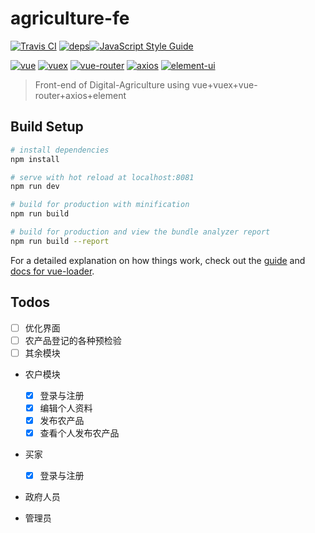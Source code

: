# agriculture-fe
[![Travis CI](https://travis-ci.org/Save404/agriculture-fe.svg?branch=master)](https://travis-ci.org/Save404/agriculture-fe) [![deps](https://img.shields.io/hackage-deps/v/lens.svg)](https://github.com/Save404/agriculture-fe/network/dependencies)[![JavaScript Style Guide](https://img.shields.io/badge/code_style-standard-brightgreen.svg)](https://standardjs.com)

[![vue](https://img.shields.io/badge/vue-2.5.17-brightgreen.svg)](https://github.com/vuejs/vue)
[![vuex](https://img.shields.io/badge/vuex-3.0.1-brightgreen.svg)](https://github.com/vuejs/vuex)
[![vue-router](https://img.shields.io/badge/vue--router-3.0.1-brightgreen.svg)](https://github.com/vuejs/vue-router)
[![axios](https://img.shields.io/badge/axios-0.18.0-yellow.svg)](https://github.com/axios/axios)
[![element-ui](https://img.shields.io/badge/element--ui-2.4.5-blue.svg)](https://github.com/ElemeFE/element)

> Front-end of Digital-Agriculture using vue+vuex+vue-router+axios+element

## Build Setup

``` bash
# install dependencies
npm install

# serve with hot reload at localhost:8081
npm run dev

# build for production with minification
npm run build

# build for production and view the bundle analyzer report
npm run build --report
```

For a detailed explanation on how things work, check out the [guide](http://vuejs-templates.github.io/webpack/) and [docs for vue-loader](http://vuejs.github.io/vue-loader).



## Todos
- [ ] 优化界面
- [ ] 农产品登记的各种预检验
- [ ] 其余模块

- 农户模块
    - [x] 登录与注册
    - [x] 编辑个人资料
    - [x] 发布农产品
    - [x] 查看个人发布农产品

- 买家
    - [x] 登录与注册

- 政府人员

- 管理员
